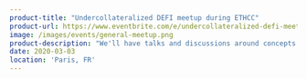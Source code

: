 ```yaml
---
product-title: "Undercollateralized DEFI meetup during ETHCC"
product-url: https://www.eventbrite.com/e/undercollateralized-defi-meetup-during-ethcc-tickets-92878561277
image: /images/events/general-meetup.png
product-description: "We'll have talks and discussions around concepts and potential solutions that bring us closer to undercollateralized DEFI."  
date: 2020-03-03
location: 'Paris, FR'
---
```

